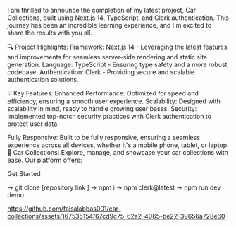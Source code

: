 
I am thrilled to announce the completion of my latest project, Car Collections, built using Next.js 14, TypeScript, and Clerk authentication. This journey has been an incredible learning experience, and I'm excited to share the results with you all.



🔍 Project Highlights:
Framework: Next.js 14 - Leveraging the latest features and improvements for seamless server-side rendering and static site generation.
Language: TypeScript - Ensuring type safety and a more robust codebase.
Authentication: Clerk - Providing secure and scalable authentication solutions.


💡 Key Features:
Enhanced Performance: Optimized for speed and efficiency, ensuring a smooth user experience.
Scalability: Designed with scalability in mind, ready to handle growing user bases.
Security: Implemented top-notch security practices with Clerk authentication to protect user data.


Fully Responsive: Built to be fully responsive, ensuring a seamless experience across all devices, whether it's a mobile phone, tablet, or laptop.
🚗 Car Collections: Explore, manage, and showcase your car collections with ease. Our platform offers:

Get Started 

-> git clone [repository link ]
-> npm i
-> npm clerk@latest 
-> npm run dev 
 demo 


https://github.com/faisalabbas001/car-collections/assets/167535154/67cd9c75-62a2-4065-be22-39656a728e60


 
